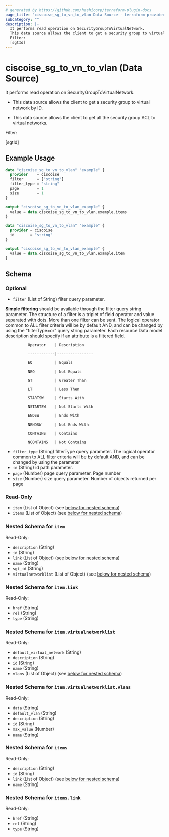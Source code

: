 ```yaml
---
# generated by https://github.com/hashicorp/terraform-plugin-docs
page_title: "ciscoise_sg_to_vn_to_vlan Data Source - terraform-provider-ciscoise"
subcategory: ""
description: |-
  It performs read operation on SecurityGroupToVirtualNetwork.
  This data source allows the client to get a security group to virtual network by ID.This data source allows the client to get all the security group ACL to virtual networks.
  Filter:
  [sgtId]
---
```


# ciscoise_sg_to_vn_to_vlan (Data Source)

It performs read operation on SecurityGroupToVirtualNetwork.

- This data source allows the client to get a security group to virtual network by ID.

- This data source allows the client to get all the security group ACL to virtual networks.

Filter:

[sgtId]

## Example Usage

```terraform
data "ciscoise_sg_to_vn_to_vlan" "example" {
  provider    = ciscoise
  filter      = ["string"]
  filter_type = "string"
  page        = 1
  size        = 1
}

output "ciscoise_sg_to_vn_to_vlan_example" {
  value = data.ciscoise_sg_to_vn_to_vlan.example.items
}

data "ciscoise_sg_to_vn_to_vlan" "example" {
  provider = ciscoise
  id       = "string"
}

output "ciscoise_sg_to_vn_to_vlan_example" {
  value = data.ciscoise_sg_to_vn_to_vlan.example.item
}
```

<!-- schema generated by tfplugindocs -->
## Schema

### Optional

- `filter` (List of String) filter query parameter. 

**Simple filtering** should be available through the filter query string parameter. The structure of a filter is
a triplet of field operator and value separated with dots. More than one filter can be sent. The logical operator
common to ALL filter criteria will be by default AND, and can be changed by using the "filterType=or" query
string parameter. Each resource Data model description should specify if an attribute is a filtered field.



              Operator    | Description 

              ------------|----------------

              EQ          | Equals 

              NEQ         | Not Equals 

              GT          | Greater Than 

              LT          | Less Then 

              STARTSW     | Starts With 

              NSTARTSW    | Not Starts With 

              ENDSW       | Ends With 

              NENDSW      | Not Ends With 

              CONTAINS	  | Contains 

              NCONTAINS	  | Not Contains
- `filter_type` (String) filterType query parameter. The logical operator common to ALL filter criteria will be by default AND, and can be changed by using the parameter
- `id` (String) id path parameter.
- `page` (Number) page query parameter. Page number
- `size` (Number) size query parameter. Number of objects returned per page

### Read-Only

- `item` (List of Object) (see [below for nested schema](#nestedatt--item))
- `items` (List of Object) (see [below for nested schema](#nestedatt--items))

<a id="nestedatt--item"></a>
### Nested Schema for `item`

Read-Only:

- `description` (String)
- `id` (String)
- `link` (List of Object) (see [below for nested schema](#nestedobjatt--item--link))
- `name` (String)
- `sgt_id` (String)
- `virtualnetworklist` (List of Object) (see [below for nested schema](#nestedobjatt--item--virtualnetworklist))

<a id="nestedobjatt--item--link"></a>
### Nested Schema for `item.link`

Read-Only:

- `href` (String)
- `rel` (String)
- `type` (String)


<a id="nestedobjatt--item--virtualnetworklist"></a>
### Nested Schema for `item.virtualnetworklist`

Read-Only:

- `default_virtual_network` (String)
- `description` (String)
- `id` (String)
- `name` (String)
- `vlans` (List of Object) (see [below for nested schema](#nestedobjatt--item--virtualnetworklist--vlans))

<a id="nestedobjatt--item--virtualnetworklist--vlans"></a>
### Nested Schema for `item.virtualnetworklist.vlans`

Read-Only:

- `data` (String)
- `default_vlan` (String)
- `description` (String)
- `id` (String)
- `max_value` (Number)
- `name` (String)




<a id="nestedatt--items"></a>
### Nested Schema for `items`

Read-Only:

- `description` (String)
- `id` (String)
- `link` (List of Object) (see [below for nested schema](#nestedobjatt--items--link))
- `name` (String)

<a id="nestedobjatt--items--link"></a>
### Nested Schema for `items.link`

Read-Only:

- `href` (String)
- `rel` (String)
- `type` (String)


